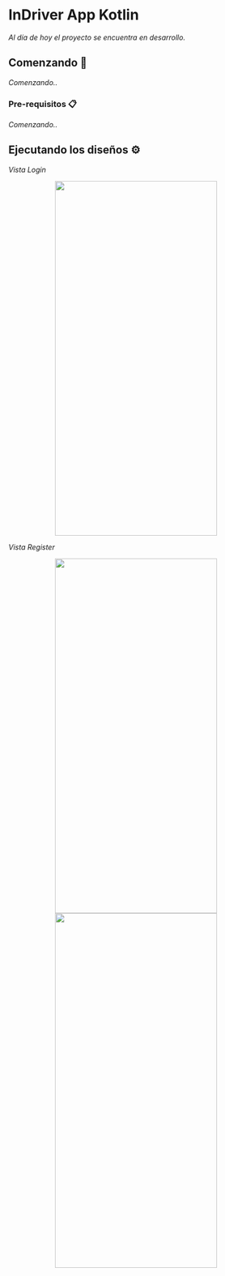 # InDriver App Kotlin

_Al día de hoy el proyecto se encuentra en desarrollo._

## Comenzando 🚀

_Comenzando.._

### Pre-requisitos 📋

_Comenzando.._

## Ejecutando los diseños ⚙️
_*Vista Login*_

<p align="center">
  <img src="https://github.com/user-attachments/assets/808c20bf-67d4-4387-8032-c0e488755dbc" width="320" height="700"/>
</p>

_*Vista Register*_

<p align="center">
  <img src="https://github.com/user-attachments/assets/55cc6dfd-9ce9-4316-b4e1-1f0ac7294a6e" width="320" height="700"/>
  <img src="https://github.com/user-attachments/assets/34997a46-a5a7-4f68-9aba-fddf8d95e237" width="320" height="700"/>
